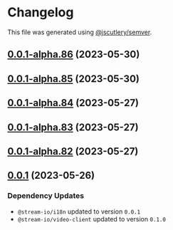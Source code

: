 # Changelog

This file was generated using [@jscutlery/semver](https://github.com/jscutlery/semver).

## [0.0.1-alpha.86](https://github.com/GetStream/stream-video-js/compare/@stream-io/video-react-bindings-0.0.1-alpha.85...@stream-io/video-react-bindings-0.0.1-alpha.86) (2023-05-30)



## [0.0.1-alpha.85](https://github.com/GetStream/stream-video-js/compare/@stream-io/video-react-bindings-0.0.1-alpha.84...@stream-io/video-react-bindings-0.0.1-alpha.85) (2023-05-30)



## [0.0.1-alpha.84](https://github.com/GetStream/stream-video-js/compare/@stream-io/video-react-bindings-0.0.1-alpha.83...@stream-io/video-react-bindings-0.0.1-alpha.84) (2023-05-27)



## [0.0.1-alpha.83](https://github.com/GetStream/stream-video-js/compare/@stream-io/video-react-bindings-0.0.1-alpha.82...@stream-io/video-react-bindings-0.0.1-alpha.83) (2023-05-27)



## [0.0.1-alpha.82](https://github.com/GetStream/stream-video-js/compare/@stream-io/video-react-bindings-0.0.1-alpha.81...@stream-io/video-react-bindings-0.0.1-alpha.82) (2023-05-27)



## [0.0.1](https://github.com/GetStream/stream-video-js/compare/@stream-io/video-react-bindings-0.0.1-alpha.81...@stream-io/video-react-bindings-0.0.1) (2023-05-26)

### Dependency Updates

* `@stream-io/i18n` updated to version `0.0.1`
* `@stream-io/video-client` updated to version `0.1.0`
